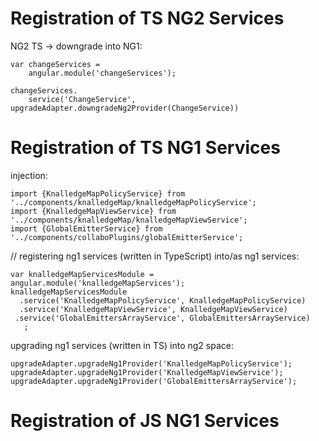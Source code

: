 # Registration of TS NG2 Services

NG2 TS -> downgrade into NG1:
```
var changeServices =
    angular.module('changeServices');

changeServices.
    service('ChangeService', upgradeAdapter.downgradeNg2Provider(ChangeService))
```

# Registration of TS NG1 Services
injection:
```
import {KnalledgeMapPolicyService} from '../components/knalledgeMap/knalledgeMapPolicyService';
import {KnalledgeMapViewService} from '../components/knalledgeMap/knalledgeMapViewService';
import {GlobalEmitterService} from '../components/collaboPlugins/globalEmitterService';
```

// registering ng1 services (written in TypeScript) into/as ng1 services:
```
var knalledgeMapServicesModule = angular.module('knalledgeMapServices');
knalledgeMapServicesModule
  .service('KnalledgeMapPolicyService', KnalledgeMapPolicyService)
  .service('KnalledgeMapViewService', KnalledgeMapViewService)
 .service('GlobalEmittersArrayService', GlobalEmittersArrayService)
   ;
```

upgrading ng1 services (written in TS) into ng2 space:
```
upgradeAdapter.upgradeNg1Provider('KnalledgeMapPolicyService');
upgradeAdapter.upgradeNg1Provider('KnalledgeMapViewService');
upgradeAdapter.upgradeNg1Provider('GlobalEmittersArrayService');
```

# Registration of JS NG1 Services
